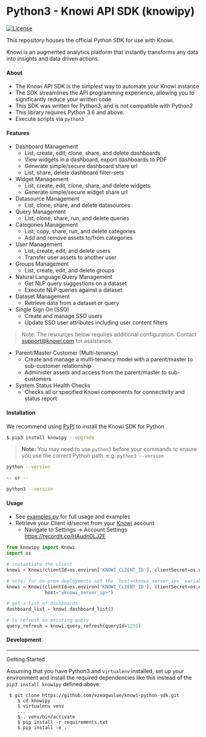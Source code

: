 
# Python3 - Knowi API SDK (knowipy)
[![License](https://img.shields.io/badge/license-MIT-blue.svg?style=flat)](http://www.opensource.org/licenses/MIT)

This repository houses the official Python SDK for use with Knowi. 

Knowi is an augmented analytics platform that instantly transforms any data into insights and data driven actions.


#### About

* The Knowi API SDK is the simplest way to automate your Knowi instance
* The SDK streamlines the API programming experience, allowing you to significantly reduce your written code
* This SDK was written for Python3, and is not compatible with Python2
* This library requires Python 3.6 and above.
* Execute scripts via `python3`

#### Features

* Dashboard Management
    * List, create, edit, clone, share, and delete dashboards
    * View widgets in a dashboard, export dashboards to PDF
    * Generate simple/secure dashboard share url
    * List, share, delete dashboard filter-sets
* Widget Management
    * List, create, edit, clone, share, and delete widgets
    * Generate simple/secure widget share url
* Datasource Management
    * List, clone, share, and delete datasources
* Query Management
    * List, clone, share, run, and delete queries
* Categories Management
    * List, copy, share, run, and delete categories
    * Add and remove assets to/from categories
* User Management
    * List, create, edit, and delete users
    * Transfer user assets to another user 
* Groups Management
    * List, create, edit, and delete groups 
* Natural Language Query Management
    * Get NLP query suggestions on a dataset
    * Execute NLP queries against a dataset
* Dataset Management
    * Retrieve data from a dataset or query
* Single Sign On (SSO)
    * Create and manage SSO users
    * Update SSO user attributes including user content filters  

> Note: The resources below requires additional configuration. Contact support@knowi.com for assistance.    
* Parent/Master Customer (Multi-tenancy)
    * Create and manage a multi-tenancy model with a parent/master to sub-customer relationship
    * Administer assets and access from the parent/master to sub-customers
* System Status Health Checks
    * Checks all or specified Knowi components for connectivity and status report
  
#### Installation
We recommend using [PyPI](https://pypi.python.org/pypi) to install the Knowi SDK for Python
```bash
$ pip3 install knowipy --upgrade
```
> **Note:** You may need to use `python3` before your commands to ensure you use the correct Python path. e.g. `python3 --version`

```bash
python --version

-- or --

python3 --version
```




#### Usage
* See [examples.py](examples) for full usage and examples
* Retrieve your Client id/secret from your [Knowi](https://www.knowi.com) account
    - Navigate to Settings -> Account Settings https://recordit.co/HAudn0LJ2E 

```python
from knowipy import Knowi
import os

# instantiate the client
knowi = Knowi(clientId=os.environ['KNOWI_CLIENT_ID'], clientSecret=os.environ['KNOWI_CLIENT_SECRET'])

# note: for on-prem deployments set the `host=<knowi_server_ip>` variable
knowi = Knowi(clientId=os.environ['KNOWI_CLIENT_ID'], clientSecret=os.environ['KNOWI_CLIENT_SECRET'],
              host="≤knowi_server_ip>")

# get a list of dashboards
dashboard_list = knowi.dashboard_list()

# to refresh an existing query
query_refresh = knowi.query_refresh(queryId=1231)


```


#### Development

----

Getting Started

Assuming that you have Python3 and ``virtualenv`` installed, set up your
environment and install the required dependencies like this instead of
the `pip3 install knowipy` defined above:

```shell script
 $ git clone https://github.com/ezeagwulae/knowi-python-sdk.git
    $ cd knowipy
    $ virtualenv venv
    ...
    $ . venv/bin/activate
    $ pip install -r requirements.txt
    $ pip install -e .
``` 

